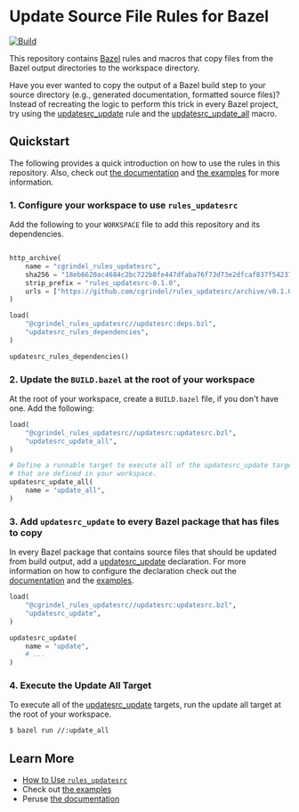 # Update Source File Rules for Bazel

[![Build](https://github.com/cgrindel/rules_updatesrc/actions/workflows/bazel.yml/badge.svg)](https://github.com/cgrindel/rules_updatesrc/actions/workflows/bazel.yml)

This repository contains [Bazel](https://bazel.build/) rules and macros that copy files from the
Bazel output directories to the workspace directory.

Have you ever wanted to copy the output of a Bazel build step to your source directory (e.g.,
generated documentation, formatted source files)? Instead of recreating the logic to perform this
trick in every Bazel project, try using the
[updatesrc_update](/doc/rules_and_macros_overview.md#updatesrc_update) rule and the
[updatesrc_update_all](/doc/rules_and_macros_overview.md#updatesrc_update_all) macro.

## Quickstart

The following provides a quick introduction on how to use the rules in this repository. Also, check
out [the documentation](/doc/) and [the examples](/examples/) for more information.

### 1. Configure your workspace to use `rules_updatesrc`

Add the following to your `WORKSPACE` file to add this repository and its dependencies.

```python

http_archive(
    name = "cgrindel_rules_updatesrc",
    sha256 = "18eb6620ac4684c2bc722b8fe447dfaba76f73d73e2dfcaf837f542379ed9bc3",
    strip_prefix = "rules_updatesrc-0.1.0",
    urls = ["https://github.com/cgrindel/rules_updatesrc/archive/v0.1.0.tar.gz"],
)

load(
    "@cgrindel_rules_updatesrc//updatesrc:deps.bzl",
    "updatesrc_rules_dependencies",
)

updatesrc_rules_dependencies()
```

### 2. Update the `BUILD.bazel` at the root of your workspace

At the root of your workspace, create a `BUILD.bazel` file, if you don't have one. Add the
following:

```python
load(
    "@cgrindel_rules_updatesrc//updatesrc:updatesrc.bzl",
    "updatesrc_update_all",
)

# Define a runnable target to execute all of the updatesrc_update targets
# that are defined in your workspace.
updatesrc_update_all(
    name = "update_all",
)
```

### 3. Add `updatesrc_update` to every Bazel package that has files to copy

In every Bazel package that contains source files that should be updated from build output, add a
[updatesrc_update](/doc/rules_and_macros_overview.md#updatesrc_update) declaration. For more
information on how to configure the declaration check out the [documentation](/doc) and the
[examples](/examples).

```python
load(
    "@cgrindel_rules_updatesrc//updatesrc:updatesrc.bzl",
    "updatesrc_update",
)

updatesrc_update(
    name = "update",
    # ...
)
```

### 4. Execute the Update All Target

To execute all of the [updatesrc_update](/doc/rules_and_macros_overview.md#updatesrc_update)
targets, run the update all target at the root of your workspace.

```sh
$ bazel run //:update_all
```

## Learn More

- [How to Use `rules_updatesrc`](/doc/how_to.md)
- Check out [the examples](/examples)
- Peruse [the documentation](/doc)
